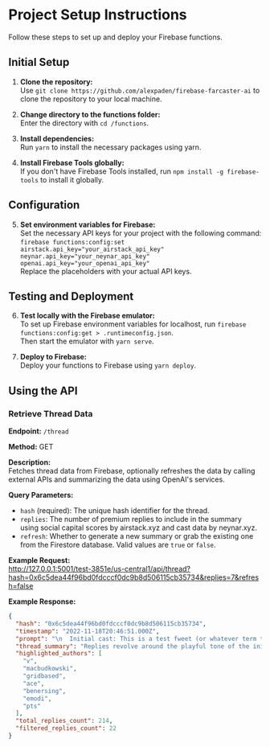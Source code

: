 # Project Setup Instructions

Follow these steps to set up and deploy your Firebase functions.

## Initial Setup

1. **Clone the repository:**  
   Use `git clone https://github.com/alexpaden/firebase-farcaster-ai` to clone the repository to your local machine.

2. **Change directory to the functions folder:**  
   Enter the directory with `cd /functions`.

3. **Install dependencies:**  
   Run `yarn` to install the necessary packages using yarn.

4. **Install Firebase Tools globally:**  
   If you don't have Firebase Tools installed, run `npm install -g firebase-tools` to install it globally.

## Configuration

5. **Set environment variables for Firebase:**  
   Set the necessary API keys for your project with the following command:  
   `firebase functions:config:set airstack.api_key="your_airstack_api_key" neynar.api_key="your_neynar_api_key" openai.api_key="your_openai_api_key"`  
   Replace the placeholders with your actual API keys.

## Testing and Deployment

6. **Test locally with the Firebase emulator:**  
   To set up Firebase environment variables for localhost, run `firebase functions:config:get > .runtimeconfig.json`.  
   Then start the emulator with `yarn serve`.

7. **Deploy to Firebase:**  
   Deploy your functions to Firebase using `yarn deploy`.

## Using the API

### Retrieve Thread Data

**Endpoint:** `/thread`

**Method:** GET

**Description:**  
Fetches thread data from Firebase, optionally refreshes the data by calling external APIs and summarizing the data using OpenAI's services.

**Query Parameters:**
- `hash` (required): The unique hash identifier for the thread.
- `replies`: The number of premium replies to include in the summary using social capital scores by airstack.xyz and cast data by neynar.xyz.
- `refresh`: Whether to generate a new summary or grab the existing one from the Firestore database. Valid values are `true` or `false`.

**Example Request:**  
http://127.0.0.1:5001/test-3851e/us-central1/api/thread?hash=0x6c5dea44f96bd0fdcccf0dc9b8d506115cb35734&replies=7&refresh=false


**Example Response:**
```json
{
  "hash": "0x6c5dea44f96bd0fdcccf0dc9b8d506115cb35734",
  "timestamp": "2022-11-18T20:46:51.000Z",
  "prompt": "\n  Initial cast: This is a test fweet (or whatever term the farcaster marketing department came up with to make its tweets sound like something different and original)\n\nHullo world!\n\n  Direct replies:\n  1. marketing has not been this unhappy since someone tried to use the word farc to describe farcaster users\n2. farcaster marketing department be like: https://i.imgur.com/7wjhmYE.png\n3. @perl\n4. @perl Vitalik joins Farcaster. Finally! #Vitalik #Farcaster\n\n5. @mintit\n\n6. the marketing dept makes us say \"cast\" instead of tweet\n7. Wait so it’s a Vitalik thread but no bots..? Where are the bots??\n",
  "thread_summary": "Replies revolve around the playful tone of the initial cast: \n\n- Users joke about marketing's dislike for terms like \"farc\" to describe Farcaster users.\n- A popular meme is shared to represent the marketing department's reaction.\n- @perl and @mintit are tagged, indicating high engagement or relevance.\n- The term \"cast\" is confirmed as the preferred term over \"tweet.\"\n- Discussions touch on Vitalik's presence on Farcaster, with curiosity about the absence of bots.",
  "highlighted_authors": [
    "v",
    "macbudkowski",
    "gridbased",
    "ace",
    "benersing",
    "emodi",
    "pts"
  ],
  "total_replies_count": 214,
  "filtered_replies_count": 22
}
```


